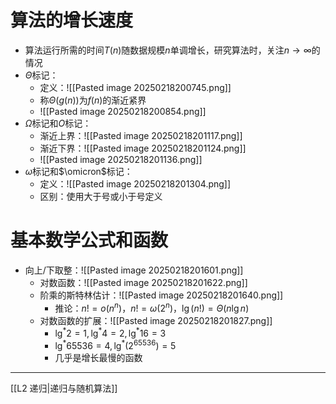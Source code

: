 # 算法的增长速度
- 算法运行所需的时间$T(n)$随数据规模$n$单调增长，研究算法时，关注$n\rightarrow \infty$的情况
- $\Theta$标记：
	- 定义：![[Pasted image 20250218200745.png]]
	- 称$\Theta(g(n))$为$f(n)$的渐近紧界
	- ![[Pasted image 20250218200854.png]]
- $\Omega$标记和$O$标记：
	- 渐近上界：![[Pasted image 20250218201117.png]]
	- 渐近下界：![[Pasted image 20250218201124.png]]
	- ![[Pasted image 20250218201136.png]]
- $\omega$标记和$\omicron$标记：
	- 定义：![[Pasted image 20250218201304.png]]
	- 区别：使用大于号或小于号定义
# 基本数学公式和函数
- 向上/下取整：![[Pasted image 20250218201601.png]]
	- 对数函数：![[Pasted image 20250218201622.png]]
	- 阶乘的斯特林估计：![[Pasted image 20250218201640.png]]
		- 推论：$n!=o(n^n)$，$n!=\omega(2^n)$，$\lg(n!)=\Theta(n\lg n)$
	- 对数函数的扩展：![[Pasted image 20250218201827.png]]
		- $\lg^*2=1,\lg^*4=2,\lg^*16=3$
		- $\lg^*65536=4,\lg^*(2^{65536})=5$
		- 几乎是增长最慢的函数
---
[[L2 递归|递归与随机算法]]